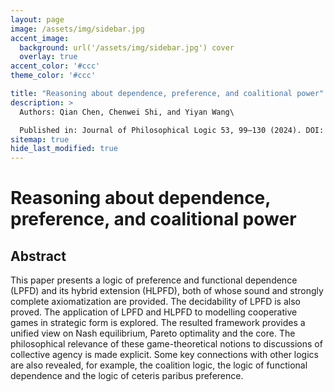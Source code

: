 ```yaml
---
layout: page
image: /assets/img/sidebar.jpg
accent_image:
  background: url('/assets/img/sidebar.jpg') cover
  overlay: true
accent_color: '#ccc'
theme_color: '#ccc'

title: "Reasoning about dependence, preference, and coalitional power"
description: >
  Authors: Qian Chen, Chenwei Shi, and Yiyan Wang\

  Published in: Journal of Philosophical Logic 53, 99–130 (2024). DOI: https://doi.org/10.1007/s10992-023-09727-2
sitemap: true
hide_last_modified: true
---
```


# Reasoning about dependence, preference, and coalitional power

## Abstract

This paper presents a logic of preference and functional dependence (LPFD) and its hybrid extension (HLPFD), both of whose sound and strongly complete axiomatization are provided. The decidability of LPFD is also proved. The application of LPFD and HLPFD to modelling cooperative games in strategic form is explored. The resulted framework provides a unified view on Nash equilibrium, Pareto optimality and the core. The philosophical relevance of these game-theoretical notions to discussions of collective agency is made explicit. Some key connections with other logics are also revealed, for example, the coalition logic, the logic of functional dependence and the logic of ceteris paribus preference.


